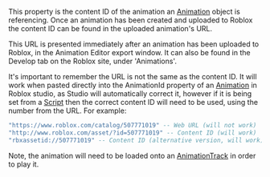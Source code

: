 This property is the content ID of the animation an [Animation](https://developer.roblox.com/en-us/api-reference/class/Animation) object is referencing. Once an animation has been created and uploaded to Roblox the content ID can be found in the uploaded animation's URL.

This URL is presented immediately after an animation has been uploaded to Roblox, in the Animation Editor export window. It can also be found in the Develop tab on the Roblox site, under 'Animations'.

It's important to remember the URL is not the same as the content ID. It will work when pasted directly into the AnimationId property of an [Animation](https://developer.roblox.com/en-us/api-reference/class/Animation) in Roblox studio, as Studio will automatically correct it, however if it is being set from a [Script](https://developer.roblox.com/en-us/api-reference/class/Script) then the correct content ID will need to be used, using the number from the URL. For example:

```Lua
"https://www.roblox.com/catalog/507771019" -- Web URL (will not work)
"http://www.roblox.com/asset/?id=507771019" -- Content ID (will work)
"rbxassetid://507771019" -- Content ID (alternative version, will work)
``` 

Note, the animation will need to be loaded onto an [AnimationTrack](https://developer.roblox.com/en-us/api-reference/class/AnimationTrack) in order to play it.